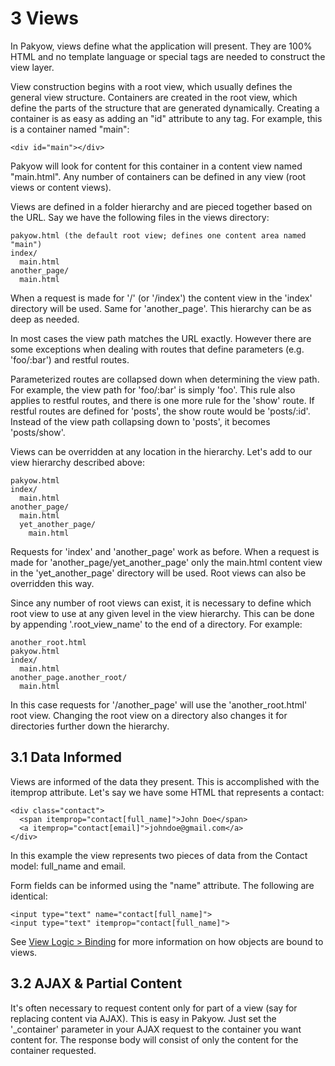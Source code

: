 <h1 id="section_3">3 Views</h1>

In Pakyow, views define what the application will present. They are 100% HTML and no template language or special tags are needed to construct the view layer.

View construction begins with a root view, which usually defines the general view structure. Containers are created in the root view, which define the parts of the structure that are generated dynamically. Creating a container is as easy as adding an "id" attribute to any tag. For example, this is a container named "main":

    <div id="main"></div>

Pakyow will look for content for this container in a content view named "main.html". Any number of containers can be defined in any view (root views or content views). 

Views are defined in a folder hierarchy and are pieced together based on the URL. Say we have the following files in the views directory:

    pakyow.html (the default root view; defines one content area named "main")
    index/
      main.html
    another_page/
      main.html

When a request is made for '/' (or '/index') the content view in the 'index' directory will be used. Same for 'another_page'. This hierarchy can be as deep as needed.

In most cases the view path matches the URL exactly. However there are some exceptions when dealing with routes that define parameters (e.g. 'foo/:bar') and restful routes.

Parameterized routes are collapsed down when determining the view path. For example, the view path for 'foo/:bar' is simply 'foo'. This rule also applies to restful routes, and there is one more rule for the 'show' route. If  restful routes are defined for 'posts', the show route would be 'posts/:id'. Instead of the view path collapsing down to 'posts', it becomes 'posts/show'.

Views can be overridden at any location in the hierarchy. Let's add to our view hierarchy described above:

    pakyow.html
    index/
      main.html
    another_page/
      main.html
      yet_another_page/
        main.html

Requests for 'index' and 'another_page' work as before. When a request is made for 'another_page/yet_another_page' only the main.html content view in the 'yet_another_page' directory will be used. Root views can also be overridden this way.

Since any number of root views can exist, it is necessary to define which root view to use at any given level in the view hierarchy. This can be done by appending '.root_view_name' to the end of a directory. For example:

    another_root.html
    pakyow.html
    index/
      main.html
    another_page.another_root/
      main.html

In this case requests for '/another_page' will use the 'another_root.html' root view. Changing the root view on a directory also changes it for directories further down the hierarchy.

<h2 id="section_3.1">3.1 Data Informed</h2>

Views are informed of the data they present. This is accomplished with the itemprop attribute. Let's say we have some HTML that represents a contact:

    <div class="contact">
      <span itemprop="contact[full_name]">John Doe</span>
      <a itemprop="contact[email]">johndoe@gmail.com</a>
    </div>

In this example the view represents two pieces of data from the Contact model: full_name and email.

Form fields can be informed using the "name" attribute. The following are identical:

    <input type="text" name="contact[full_name]">
    <input type="text" itemprop="contact[full_name]">

See [View Logic > Binding](#section_6.3) for more information on how objects are bound to views.

<h2 id="section_3.2">3.2 AJAX & Partial Content</h2>

It's often necessary to request content only for part of a view (say for replacing content via AJAX). This is easy in Pakyow. Just set the '_container' parameter in your AJAX request to the container you want content for. The response body will consist of only the content for the container requested.

